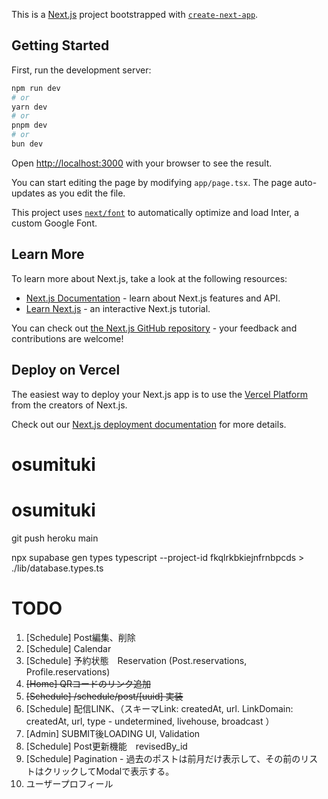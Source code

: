This is a [Next.js](https://nextjs.org/) project bootstrapped with [`create-next-app`](https://github.com/vercel/next.js/tree/canary/packages/create-next-app).

## Getting Started

First, run the development server:

```bash
npm run dev
# or
yarn dev
# or
pnpm dev
# or
bun dev
```

Open [http://localhost:3000](http://localhost:3000) with your browser to see the result.

You can start editing the page by modifying `app/page.tsx`. The page auto-updates as you edit the file.

This project uses [`next/font`](https://nextjs.org/docs/basic-features/font-optimization) to automatically optimize and load Inter, a custom Google Font.

## Learn More

To learn more about Next.js, take a look at the following resources:

- [Next.js Documentation](https://nextjs.org/docs) - learn about Next.js features and API.
- [Learn Next.js](https://nextjs.org/learn) - an interactive Next.js tutorial.

You can check out [the Next.js GitHub repository](https://github.com/vercel/next.js/) - your feedback and contributions are welcome!

## Deploy on Vercel

The easiest way to deploy your Next.js app is to use the [Vercel Platform](https://vercel.com/new?utm_medium=default-template&filter=next.js&utm_source=create-next-app&utm_campaign=create-next-app-readme) from the creators of Next.js.

Check out our [Next.js deployment documentation](https://nextjs.org/docs/deployment) for more details.
# osumituki


# osumituki
git push heroku main


npx supabase gen types typescript --project-id fkqlrkbkiejnfrnbpcds > ./lib/database.types.ts


# TODO

1. [Schedule] Post編集、削除 
2. [Schedule] Calendar
3. [Schedule] 予約状態　Reservation (Post.reservations, Profile.reservations)
4. ~~[Home] QRコードのリンク追加~~
5. ~~[Schedule] /schedule/post/[uuid] 実装~~
6. [Schedule] 配信LINK、（スキーマLink: createdAt, url. LinkDomain: createdAt, url, type - undetermined, livehouse, broadcast ）
7. [Admin] SUBMIT後LOADING UI, Validation
8. [Schedule] Post更新機能　revisedBy_id
9. [Schedule] Pagination - 過去のポストは前月だけ表示して、その前のリストはクリックしてModalで表示する。
0. ユーザープロフィール